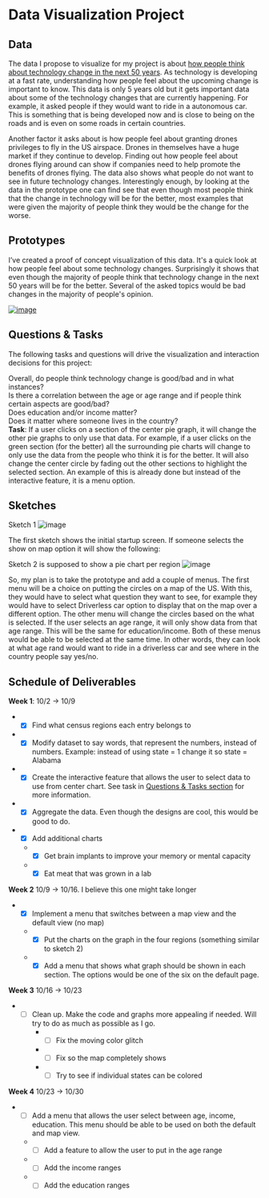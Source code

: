 # Data Visualization Project

## Data

The data I propose to visualize for my project is about [how people think about technology change in the next 50 years](https://gist.github.com/nasmith2/f7306cec68cf23c53a77f03efe7d70c0#file-technologychangebetterorworse-csv). As technology is developing at a fast rate, understanding how people feel about the upcoming change is important to know. This data is only 5 years old but it gets important data about some of the technology changes that are currently happening. For example, it asked people if they would want to ride in a autonomous car. This is something that is being developed now and is close to being on the roads and is even on some roads in certain countries. 

Another factor it asks about is how people feel about granting drones privileges to fly in the US airspace. Drones in themselves have a huge market if they continue to develop. Finding out how people feel about drones flying around can show if companies need to help promote the benefits of drones flying. The data also shows what people do not want to see in future technology changes. Interestingly enough, by looking at the data in the prototype one can find see that even though most people think that the change in technology will be for the better, most examples that were given the majority of people think they would be the change for the worse.

## Prototypes

I’ve created a proof of concept visualization of this data. It's a quick look at how people feel about some technology changes. Surprisingly it shows that even though the majority of people think that technology change in the next 50 years will be for the better. Several of the asked topics would be bad changes in the majority of people's opinion.

[![image](https://user-images.githubusercontent.com/44979955/65468969-be5d6180-de33-11e9-8294-8d729279eb3c.png)](https://beta.vizhub.com/nasmith2/e8a30536332547e3b6ed670a2c9437d6)

## Questions & Tasks

The following tasks and questions will drive the visualization and interaction decisions for this project:

Overall, do people think technology change is good/bad and in what instances?
<br />Is there a correlation between the age or age range and if people think certain aspects are good/bad?
<br />Does education and/or income matter?
<br />Does it matter where someone lives in the country? 
**<br /> Task**: If a user clicks on a section of the center pie graph, it will change the other pie graphs to only use that data. For example, if a user clicks on the green section (for the better) all the surrounding pie charts will change to only use the data from the people who think it is for the better. It will also change the center circle by fading out the other sections to highlight the selected section. An example of this is already done but instead of the interactive feature, it is a menu option.

## Sketches

Sketch 1
![image](https://user-images.githubusercontent.com/44979955/65471628-db972d80-de3d-11e9-8181-a6231255d5f5.png)

The first sketch shows the initial startup screen. If someone selects the show on map option it will show the following:

Sketch 2 is supposed to show a pie chart per region
![image](https://user-images.githubusercontent.com/44979955/65471692-1d27d880-de3e-11e9-9d48-2026760c4ed5.png)

So, my plan is to take the prototype and add a couple of menus. The first menu will be a choice on putting the circles on a map of the US. With this, they would have to select what question they want to see, for example they would have to select Driverless car option to display that on the map over a different option. The other menu will change the circles based on the what is selected. If the user selects an age range, it will only show data from that age range. This will be the same for education/income. Both of these menus would be able to be selected at the same time. In other words, they can look at what age rand would want to ride in a driverless car and see where in the country people say yes/no.

## Schedule of Deliverables

**Week 1**: 10/2 -> 10/9
  * -[x] Find what census regions each entry belongs to
  * -[x] Modify dataset to say words, that represent the numbers, instead of numbers. Example: instead of using state = 1 change it so state = Alabama 
  * -[x] Create the interactive feature that allows the user to select data to use from center chart. See task in [Questions & Tasks section](https://github.com/nasmith2/dataviz#questions--tasks) for more information.
  * -[x] Aggregate the data. Even though the designs are cool, this would be good to do.
  * -[x] Add additional charts
    * -[x] Get brain implants to improve your memory or mental capacity
    * -[x] Eat meat that was grown in a lab
  
**Week 2** 10/9 -> 10/16. I believe this one might take longer
  * -[x] Implement a menu that switches between a map view and the default view  (no map)
    * -[x] Put the charts on the graph in the four regions (something similar to sketch 2)
    * -[x] Add a menu that shows what graph should be shown in each section. The options would be one of the six on the default page.

**Week 3** 10/16 -> 10/23
* -[ ] Clean up. Make the code and graphs more appealing if needed. Will try to do as much as possible as I go.
    * -[ ] Fix the moving color glitch
    * -[ ] Fix so the map completely shows
    * -[ ] Try to see if individual states can be colored

**Week 4** 10/23 -> 10/30
  * -[ ] Add a menu that allows the user select between age, income, education. This menu should be able to be used on both the default and map view.
    * -[ ] Add a feature to allow the user to put in the age range
    * -[ ] Add the income ranges
    * -[ ] Add the education ranges
